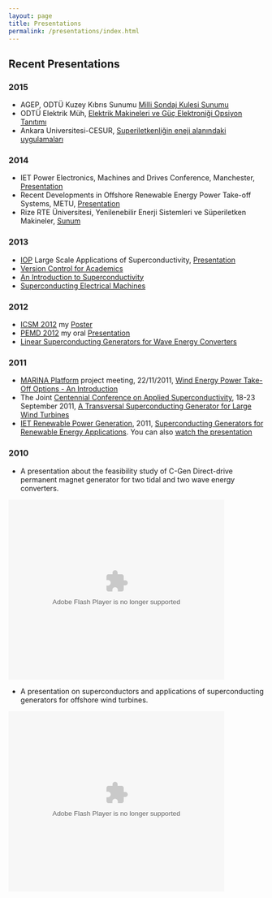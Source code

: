 ```yaml
---
layout: page
title: Presentations
permalink: /presentations/index.html
---
```


## Recent Presentations

### 2015

* AGEP, ODTÜ Kuzey Kıbrıs Sunumu [Milli Sondaj Kulesi Sunumu](http://ozan.keysan.me/presentations/kamag.html)
* ODTÜ Elektrik Müh, [Elektrik Makineleri ve Güç Elektroniği Opsiyon Tanıtımı](https://docs.google.com/presentation/d/128lohMTBVDAOZl9q8SzXT4HCoFsondeH2lE10goHrto/edit?usp=sharing)
* Ankara Universitesi-CESUR, [Superiletkenliğin eneji alanındaki uygulamaları](https://docs.google.com/presentation/d/1uHEdoHDHlFYh4CqQxNUEgbooXijWlml-_VL3hNSf3dQ/pub?start=false&loop=false&delayms=3000)

### 2014

* IET Power Electronics, Machines and Drives Conference, Manchester,  [Presentation](https://docs.google.com/presentation/d/1Is44gl0PX-vi8th24iMXxA-DQIrjGqCJt5en9xghJoE/pub?start=false&loop=false&delayms=3000)
* Recent Developments in Offshore Renewable Energy Power Take-off Systems, METU, [Presentation](https://docs.google.com/presentation/d/15RYcaq9x5TBQZq6PfYJ_HGezz4XuVYv-rCBp_c9y3go/pub?start=false&loop=false&delayms=3000)
* Rize RTE Üniversitesi, Yenilenebilir Enerji Sistemleri ve Süperiletken Makineler, [Sunum](https://docs.google.com/presentation/d/1PJpeJqtONpgJ46_lZC3Di2M54Pq_f2Jik6Qd7ANxH4Q/pub?start=false&loop=false&delayms=3000)

### 2013

* [IOP](http://www.iop.org/events/scientific/conferences/) Large Scale Applications of Superconductivity, [Presentation](https://www.dropbox.com/s/n04kh5bwx0t8zyh/Ozan_Keysan_10MW_HTS_11_2013.pdf)
* [Version Control for Academics](http://dl.dropbox.com/u/2490601/Presentations/version-control/svn.html)
* [An Introduction to Superconductivity](http://www.see.ed.ac.uk/~okeysan/idcore/idcore2.html)
* [Superconducting Electrical Machines](https://dl.dropbox.com/u/2490601/Presentations/IDCORE/IDCORE_HTSG_June_2012.ppt)

### 2012

* [ICSM 2012](http://www.icsm2012.org) my [Poster](https://www.dropbox.com/s/ge572nh3zrmsx88/keysan_ICSM_2012_poster.pdf)
* [PEMD 2012](http://conferences.theiet.org/pemd/)  my oral [Presentation](https://www.dropbox.com/s/tmrd84gycxktamm/Ozan_Keysan_HTSG_presentation_March_2012_PEMD.ppt)
* [Linear Superconducting Generators for Wave Energy Converters](http://dl.dropbox.com/u/2490601/Presentations/Ozan_Keysan_HTSG_presentation_March_2012_PEMD.ppt)


### 2011

* [MARINA Platform](http://www.marina-platform.info) project meeting, 22/11/2011, [Wind Energy Power Take-Off  Options - An Introduction](http://dl.dropbox.com/u/2490601/Presentations/Ozan_Keysan_MARINA_11_2011.ppt)
* The Joint [Centennial Conference on Applied Superconductivity](http://www.eucas2011.org), 18-23 September 2011, [A Transversal Superconducting Generator for Large Wind Turbines](http://dl.dropbox.com/u/2490601/Presentations/Ozan_Keysan_HTSG_EUCAS_2011.ppt)
* [IET Renewable Power Generation](http://conferences.theiet.org/rpg), 2011, [Superconducting Generators for Renewable Energy Applications](http://dl.dropbox.com/u/2490601/Presentations/Ozan_Keysan_HTSG_presentation_September_2011_IET_RPG.ppt).  You can also [watch the presentation](http://scpro.streamuk.com/uk/player/Default.aspx?wid=11496&ptid=26&t=0)

### 2010

* A presentation about the feasibility study of C-Gen Direct-drive permanent magnet generator for two tidal and two wave energy converters.

<html><div style="width:425px" id="__ss_8379887"><object id="__sse8379887" width="425" height="355"><param name="movie" value="http://static.slidesharecdn.com/swf/ssplayer2.swf?doc=ieskeysan0303-110621120444-phpapp01&stripped_title=ies-keysan-0303&userName=ozikeysan" /><param name="allowFullScreen" value="true"/><param name="allowScriptAccess" value="always"/><embed name="__sse8379887" src="http://static.slidesharecdn.com/swf/ssplayer2.swf?doc=ieskeysan0303-110621120444-phpapp01&stripped_title=ies-keysan-0303&userName=ozikeysan" type="application/x-shockwave-flash" allowscriptaccess="always" allowfullscreen="true" width="425" height="355"></embed></object></div></html>

* A presentation on superconductors and applications of superconducting generators for offshore wind turbines.

<html><div style="width:425px" id="__ss_8380274"><object id="__sse8380274" width="425" height="355"><param name="movie" value="http://static.slidesharecdn.com/swf/ssplayer2.swf?doc=ieshtsgpresentationmarch2011-110621123114-phpapp01&stripped_title=hightemperature-superconducting-generators&userName=ozikeysan" /><param name="allowFullScreen" value="true"/><param name="allowScriptAccess" value="always"/><embed name="__sse8380274" src="http://static.slidesharecdn.com/swf/ssplayer2.swf?doc=ieshtsgpresentationmarch2011-110621123114-phpapp01&stripped_title=hightemperature-superconducting-generators&userName=ozikeysan" type="application/x-shockwave-flash" allowscriptaccess="always" allowfullscreen="true" width="425" height="355"></embed></object></div></html>
